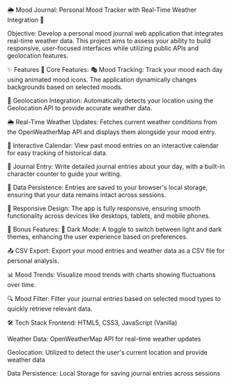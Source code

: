 
🌦️ Mood Journal: Personal Mood Tracker with Real-Time Weather Integration 🌈


Objective: Develop a personal mood journal web application that integrates real-time weather data. This project aims to assess your ability to build responsive, user-focused interfaces while utilizing public APIs and geolocation features.

✨ Features
🌟 Core Features:
🎭 Mood Tracking: Track your mood each day using animated mood icons. The application dynamically changes backgrounds based on selected moods.

📍 Geolocation Integration: Automatically detects your location using the Geolocation API to provide accurate weather data.

🌦️ Real-Time Weather Updates: Fetches current weather conditions from the OpenWeatherMap API and displays them alongside your mood entry.

📅 Interactive Calendar: View past mood entries on an interactive calendar for easy tracking of historical data.

📝 Journal Entry: Write detailed journal entries about your day, with a built-in character counter to guide your writing.

💾 Data Persistence: Entries are saved to your browser's local storage, ensuring that your data remains intact across sessions.

📱 Responsive Design: The app is fully responsive, ensuring smooth functionality across devices like desktops, tablets, and mobile phones.

🚀 Bonus Features:
🌙 Dark Mode: A toggle to switch between light and dark themes, enhancing the user experience based on preferences.

📤 CSV Export: Export your mood entries and weather data as a CSV file for personal analysis.

📊 Mood Trends: Visualize mood trends with charts showing fluctuations over time.

🔍 Mood Filter: Filter your journal entries based on selected mood types to quickly retrieve relevant data.

🛠️ Tech Stack
Frontend: HTML5, CSS3, JavaScript (Vanilla)

Weather Data: OpenWeatherMap API for real-time weather updates

Geolocation: Utilized to detect the user's current location and provide weather data

Data Persistence: Local Storage for saving journal entries across sessions

